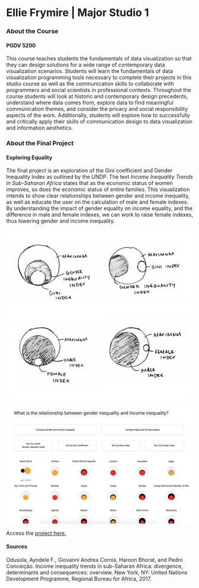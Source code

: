 # Ellie Frymire | Major Studio 1

### About the Course
#### PGDV 5200

This course teaches students the fundamentals of data visualization so that they 
can design solutions for a wide range of contemporary data visualization scenarios. 
Students will learn the fundamentals of data visualization programming tools 
necessary to complete their projects in this studio course as well as the 
communication skills to collaborate with programmers and social scientists in 
professional contexts. Throughout the course students will look at historic and 
contemporary design precedents, understand where data comes from, explore data to 
find meaningful communication themes, and consider the privacy and social 
responsibility aspects of the work. Additionally, students will explore how to 
successfully and critically apply their skills of communication design to data 
visualization and information aesthetics.

### About the Final Project
#### Exploring Equality

The final project is an exploration of the Gini coefficient and Gender Inequality 
Index as outlined by the UNDP. The text *Income Inequality Trends in 
Sub-Saharan Africa* states that as the economic 
status of women improves, so does the economic status of entire families. This 
visualization intends to show clear relationships between gender and income inequality, 
as well as educate the user on the calculation of male and female indexes. By 
understanding the impact of gender equality on income equality, and the difference 
in male and female indexes, we can work to raise female indexes, thus lowering gender 
and income inequality.

[![circles.png](images/circles.png?raw=true)](https://efrymire.github.io/major-studio-1/UNDP_4_Tools/index.html)

[![preview1.png](images/preview1.png?raw=true)](https://efrymire.github.io/major-studio-1/UNDP_4_Tools/index.html)


Access the [project here.](https://efrymire.github.io/major-studio-1/UNDP_4_Tools/index.html)

#### Sources

Odusola, Ayodele F., Giovanni Andrea Cornia, Haroon Bhorat, and Pedro Conceição. Income inequality trends in sub-Saharan Africa: divergence, determinants and consequences: overview. New York, NY: United Nations Development Programme, Regional Bureau for Africa, 2017.


